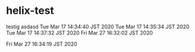 # helix-test

testig
asdasd
Tue Mar 17 14:34:40 JST 2020
Tue Mar 17 14:35:34 JST 2020
Tue Mar 17 14:37:32 JST 2020
Fri Mar 27 16:32:02 JST 2020

Fri Mar 27 16:34:19 JST 2020

